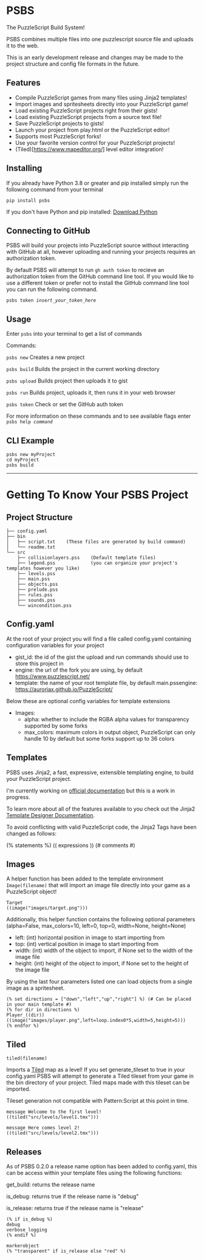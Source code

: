 # PSBS

The PuzzleScript Build System!

PSBS combines multiple files into one puzzlescript source file and uploads it to the web.

This is an early development release and changes may be made to the project structure and config file formats in the future.

## Features

 - Compile PuzzleScript games from many files using Jinja2 templates!
 - Import images and spritesheets directly into your PuzzleScript game!
 - Load existing PuzzleScript projects right from their gists!
 - Load existing PuzzleScript projects from a source text file!
 - Save PuzzleScript projects to gists!
 - Launch your project from play.html or the PuzzleScript editor!
 - Supports most PuzzleScript forks!
 - Use your favorite version control for your PuzzleScript projects!
 - (Tiled)[https://www.mapeditor.org/] level editor integration!

## Installing

If you already have Python 3.8 or greater and pip installed simply run the following command from your terminal

`pip install psbs`

If you don't have Python and pip installed: [Download Python](https://www.python.org/downloads/)

## Connecting to GitHub

PSBS will build your projects into PuzzleScript source without interacting with GitHub at all, however uploading and running your projects requires an authorization token.

By default PSBS will attempt to run `gh auth token` to recieve an authorization token from the GitHub command line tool.  If you would like to use a different token or prefer not to install the GitHub command line tool you can run the following command.

`psbs token `*`insert_your_token_here`*

## Usage

Enter `psbs` into your terminal to get a list of commands

Commands:

`psbs new` Creates a new project

`psbs build` Builds the project in the current working directory

`psbs upload` Builds project then uploads it to gist

`psbs run` Builds project, uploads it, then runs it in your web browser

`psbs token` Check or set the GitHub auth token

For more information on these commands and to see available flags enter `psbs help `*`command`*

## CLI Example

    psbs new myProject
    cd myProject
    psbs build


---

# Getting To Know Your PSBS Project

## Project Structure

    ├── config.yaml
    ├── bin
    │   ├── script.txt    (These files are generated by build command)
    │   └── readme.txt
    └── src
        ├── collisionlayers.pss    (Default template files)
        ├── legend.pss             (you can organize your project's templates however you like)
        ├── levels.pss
        ├── main.pss
        ├── objects.pss
        ├── prelude.pss
        ├── rules.pss
        ├── sounds.pss
        └── wincondition.pss


## Config.yaml

At the root of your project you will find a file called config.yaml containing configuration variables for your project

- gist_id: the id of the gist the upload and run commands should use to store this project in
- engine: the url of the fork you are using, by default https://www.puzzlescript.net/
- template: the name of your root template file, by default main.pssengine: https://auroriax.github.io/PuzzleScript/

Below these are optional config variables for template extensions

- Images:
  - alpha: whether to include the RGBA alpha values for transparency supported by some forks
  - max_colors: maximum colors in output object, PuzzleScript can only handle 10 by default but some forks support up to 36 colors


## Templates

PSBS uses Jinja2, a fast, expressive, extensible templating engine, to build your PuzzleScript project.

I'm currently working on [official documentation](https://jcmiller11.github.io/PSBS/) but this is a work in progress.

To learn more about all of the features available to you check out the Jinja2 [Template Designer Documentation](https://jinja.palletsprojects.com/en/3.1.x/templates/).

To avoid conflicting with valid PuzzleScript code, the Jinja2 Tags have been changed as follows:

(% statements %) (( expressions )) (# comments #)

## Images

A helper function has been added to the template environment `Image(filename)` that will import an image file directly into your game as a PuzzleScript object!

    Target
    ((image("images/target.png")))

Additionally, this helper function contains the following optional parameters (alpha=False, max_colors=10, left=0, top=0, width=None, height=None)

- left: (int) horizontal position in image to start importing from
- top: (int) vertical position in image to start importing from
- width: (int) width of the object to import, if None set to the width of the image file
- height: (int) height of the object to import, if None set to the height of the image file

By using the last four parameters listed one can load objects from a single image as a spritesheet.

    (% set directions = ["down","left","up","right"] %) (# Can be placed in your main template #)
    (% for dir in directions %)
    Player_((dir))
    ((image("images/player.png",left=loop.index0*5,width=5,height=5)))
    (% endfor %)

## Tiled

`tiled(filename)`

Imports a [Tiled](https://www.mapeditor.org) map as a level!  If you set generate_tileset to true in your config.yaml PSBS will attempt to generate a Tiled tileset from your game in the bin directory of your project.  Tiled maps made with this tileset can be imported.

Tileset generation not compatible with Pattern:Script at this point in time.

```
message Welcome to the first level!
((tiled("src/levels/level1.tmx")))

message Here comes level 2!
((tiled("src/levels/level2.tmx")))
```

## Releases

As of PSBS 0.2.0 a release name option has been added to config.yaml, this can be access within your template files using the following functions:

get_build: returns the release name

is_debug: returns true if the release name is "debug"

is_release: returns true if the release name is "release"

```
(% if is_debug %)
debug
verbose_logging
(% endif %)
```

```
markerobject
(% "transparent" if is_release else "red" %)
```
